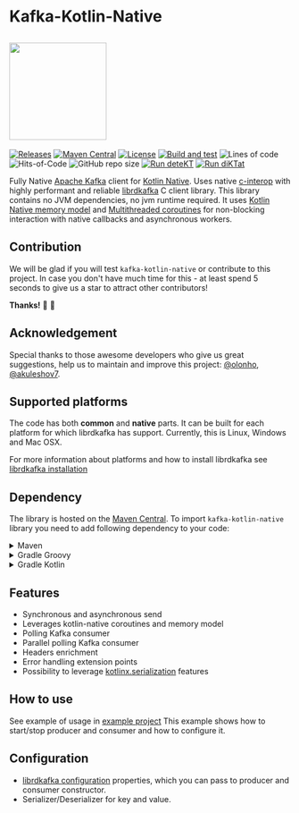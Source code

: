 # Kafka-Kotlin-Native

## <img src="/kkn.png" width="174px"/>

[![Releases](https://img.shields.io/github/v/release/icemachined/kafka-kotlin-native)](https://github.com/icemachined/kafka-kotlin-native/releases)
[![Maven Central](https://img.shields.io/maven-central/v/com.icemachined/kafka-client)](https://search.maven.org/artifact/com.icemachined/kafka-client)
[![License](https://img.shields.io/github/license/icemachined/kafka-kotlin-native)](https://github.com/icemachined/kafka-kotlin-native/blob/main/LICENSE)
[![Build and test](https://github.com/icemachined/kafka-kotlin-native/actions/workflows/build_and_test.yml/badge.svg?branch=main)](https://github.com/icemachined/kafka-kotlin-native/actions/workflows/build_and_test.yml)
![Lines of code](https://img.shields.io/tokei/lines/github/icemachined/kafka-kotlin-native)
![Hits-of-Code](https://hitsofcode.com/github/icemachined/kafka-kotlin-native?branch=main)
![GitHub repo size](https://img.shields.io/github/repo-size/icemachined/kafka-kotlin-native)
[![Run deteKT](https://github.com/icemachined/kafka-kotlin-native/actions/workflows/detekt.yml/badge.svg?branch=main)](https://github.com/icemachined/kafka-kotlin-native/actions/workflows/detekt.yml)
[![Run diKTat](https://github.com/icemachined/kafka-kotlin-native/actions/workflows/diktat.yml/badge.svg?branch=main)](https://github.com/icemachined/kafka-kotlin-native/actions/workflows/diktat.yml)

Fully Native [Apache Kafka](https://kafka.apache.org/) client for [Kotlin Native](https://kotlinlang.org/docs/native-overview.html).
Uses native [c-interop](https://kotlinlang.org/docs/native-c-interop.html) with highly performant and reliable [librdkafka](https://github.com/edenhill/librdkafka) C client library.
This library contains no JVM dependencies, no jvm runtime required.
It uses [Kotlin Native memory model](https://kotlinlang.org/docs/multiplatform-mobile-concurrency-overview.html) and
[Multithreaded coroutines](https://kotlinlang.org/docs/multiplatform-mobile-concurrency-and-coroutines.html#multithreaded-coroutines)
for non-blocking interaction with native callbacks and asynchronous workers.


## Contribution

We will be glad if you will test `kafka-kotlin-native` or contribute to this project.
In case you don't have much time for this - at least spend 5 seconds to give us a star to attract other contributors!

**Thanks!** :pray: :partying_face:

## Acknowledgement

Special thanks to those awesome developers who give us great suggestions, help us to maintain and improve this project:
[@olonho](https://github.com/olonho), [@akuleshov7](https://github.com/akuleshov7).

## Supported platforms

The code has both **common** and **native** parts. 
It can be built for each platform for which librdkafka has support.
Currently, this is Linux, Windows and Mac OSX.

For more information about platforms and how to install librdkafka see [librdkafka installation](https://github.com/edenhill/librdkafka#installation)

## Dependency

The library is hosted on the [Maven Central](https://search.maven.org/artifact/com.icemachined/kafka-client).
To import `kafka-kotlin-native` library you need to add following dependency to your code:

<details>
<summary>Maven</summary>

```pom
<dependency>
  <groupId>com.icemachined</groupId>
  <artifactId>kafka-client</artifactId>
  <version>0.2.0</version>
</dependency>
```
</details>

<details>
<summary>Gradle Groovy</summary>

```groovy
implementation 'com.icemachined:kafka-client:0.2.0'
```
</details>

<details>
<summary>Gradle Kotlin</summary>

```kotlin
implementation("com.icemachined:kafka-client:0.2.0")
```
</details>

## Features

* Synchronous and asynchronous send
* Leverages kotlin-native coroutines and memory model
* Polling Kafka consumer
* Parallel polling Kafka consumer
* Headers enrichment
* Error handling extension points
* Possibility to leverage [kotlinx.serialization](https://github.com/Kotlin/kotlinx.serialization) features


## How to use

See example of usage in [example project](https://github.com/saveourtool/kafka-client-test)
This example shows how to start/stop producer and consumer and how to configure it.

## Configuration

* [librdkafka configuration](https://github.com/edenhill/librdkafka/blob/master/CONFIGURATION.md) properties,
  which you can pass to producer and consumer constructor.
* Serializer/Deserializer for key and value.
